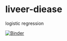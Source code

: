 # liveer-diease
logistic regression

[![Binder](https://mybinder.org/badge_logo.svg)](https://mybinder.org/v2/gh/uzairifti56/liveer-diease/master?filepath=liver%20disease.ipynb)
